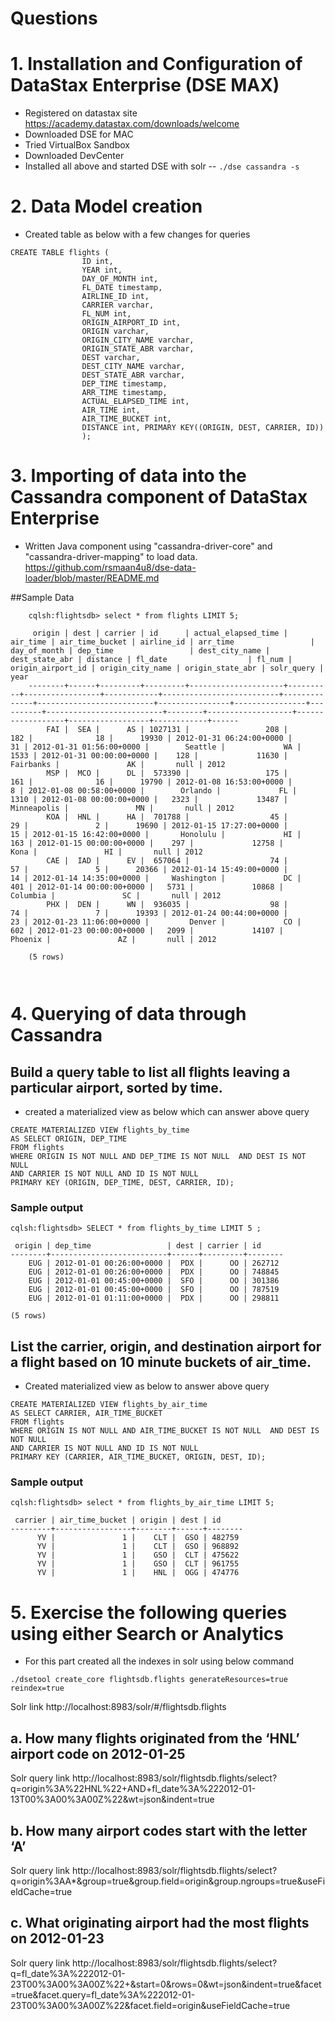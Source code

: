 
 Questions
==========
# 1. Installation and Configuration of DataStax Enterprise (DSE MAX)
- Registered on datastax site https://academy.datastax.com/downloads/welcome
- Downloaded DSE for MAC
- Tried VirtualBox Sandbox
- Downloaded DevCenter  
- Installed all above and started DSE with solr
--  `./dse cassandra -s`

# 2. Data Model creation
- Created table as below with a few changes for queries
```
CREATE TABLE flights (
            	ID int,
            	YEAR int,
            	DAY_OF_MONTH int,
            	FL_DATE timestamp,
            	AIRLINE_ID int,
            	CARRIER varchar,
            	FL_NUM int,
            	ORIGIN_AIRPORT_ID int,
            	ORIGIN varchar,
            	ORIGIN_CITY_NAME varchar,
            	ORIGIN_STATE_ABR varchar,
            	DEST varchar,
            	DEST_CITY_NAME varchar,
            	DEST_STATE_ABR varchar,
            	DEP_TIME timestamp,
            	ARR_TIME timestamp,
            	ACTUAL_ELAPSED_TIME int,
            	AIR_TIME int,
            	AIR_TIME_BUCKET int,
            	DISTANCE int, PRIMARY KEY((ORIGIN, DEST, CARRIER, ID))
            	);
```
    
# 3. Importing of data into the Cassandra component of DataStax Enterprise
    
- Written Java component using "cassandra-driver-core" and "cassandra-driver-mapping" to load data. https://github.com/rsmaan4u8/dse-data-loader/blob/master/README.md 
     
##Sample Data
```
    cqlsh:flightsdb> select * from flights LIMIT 5;
    
     origin | dest | carrier | id      | actual_elapsed_time | air_time | air_time_bucket | airline_id | arr_time                 | day_of_month | dep_time                 | dest_city_name | dest_state_abr | distance | fl_date                  | fl_num | origin_airport_id | origin_city_name | origin_state_abr | solr_query | year
    --------+------+---------+---------+---------------------+----------+-----------------+------------+--------------------------+--------------+--------------------------+----------------+----------------+----------+--------------------------+--------+-------------------+------------------+------------------+------------+------
        FAI |  SEA |      AS | 1027131 |                 208 |      182 |              18 |      19930 | 2012-01-31 06:24:00+0000 |           31 | 2012-01-31 01:56:00+0000 |        Seattle |             WA |     1533 | 2012-01-31 00:00:00+0000 |    128 |             11630 |        Fairbanks |               AK |       null | 2012
        MSP |  MCO |      DL |  573390 |                 175 |      161 |              16 |      19790 | 2012-01-08 16:53:00+0000 |            8 | 2012-01-08 00:58:00+0000 |        Orlando |             FL |     1310 | 2012-01-08 00:00:00+0000 |   2323 |             13487 |      Minneapolis |               MN |       null | 2012
        KOA |  HNL |      HA |  701788 |                  45 |       29 |               2 |      19690 | 2012-01-15 17:27:00+0000 |           15 | 2012-01-15 16:42:00+0000 |       Honolulu |             HI |      163 | 2012-01-15 00:00:00+0000 |    297 |             12758 |             Kona |               HI |       null | 2012
        CAE |  IAD |      EV |  657064 |                  74 |       57 |               5 |      20366 | 2012-01-14 15:49:00+0000 |           14 | 2012-01-14 14:35:00+0000 |     Washington |             DC |      401 | 2012-01-14 00:00:00+0000 |   5731 |             10868 |         Columbia |               SC |       null | 2012
        PHX |  DEN |      WN |  936035 |                  98 |       74 |               7 |      19393 | 2012-01-24 00:44:00+0000 |           23 | 2012-01-23 11:06:00+0000 |         Denver |             CO |      602 | 2012-01-23 00:00:00+0000 |   2099 |             14107 |          Phoenix |               AZ |       null | 2012
    
    (5 rows)
    
    
```

# 4. Querying of data through Cassandra

## Build a query table to list all flights leaving a particular airport, sorted by time.
- created a materialized view as below which can answer above query

```
CREATE MATERIALIZED VIEW flights_by_time
AS SELECT ORIGIN, DEP_TIME
FROM flights
WHERE ORIGIN IS NOT NULL AND DEP_TIME IS NOT NULL  AND DEST IS NOT NULL
AND CARRIER IS NOT NULL AND ID IS NOT NULL
PRIMARY KEY (ORIGIN, DEP_TIME, DEST, CARRIER, ID);
   ```

### Sample output
```
cqlsh:flightsdb> SELECT * from flights_by_time LIMIT 5 ;

 origin | dep_time                 | dest | carrier | id
--------+--------------------------+------+---------+--------
    EUG | 2012-01-01 00:26:00+0000 |  PDX |      OO | 262712
    EUG | 2012-01-01 00:26:00+0000 |  PDX |      OO | 748845
    EUG | 2012-01-01 00:45:00+0000 |  SFO |      OO | 301386
    EUG | 2012-01-01 00:45:00+0000 |  SFO |      OO | 787519
    EUG | 2012-01-01 01:11:00+0000 |  PDX |      OO | 298811

(5 rows)
```

## List the carrier, origin, and destination airport for a flight based on 10 minute buckets of air_time.
- Created materialized view as below to answer above query

```
CREATE MATERIALIZED VIEW flights_by_air_time
AS SELECT CARRIER, AIR_TIME_BUCKET
FROM flights
WHERE ORIGIN IS NOT NULL AND AIR_TIME_BUCKET IS NOT NULL  AND DEST IS NOT NULL
AND CARRIER IS NOT NULL AND ID IS NOT NULL
PRIMARY KEY (CARRIER, AIR_TIME_BUCKET, ORIGIN, DEST, ID);
```

### Sample output
```
cqlsh:flightsdb> select * from flights_by_air_time LIMIT 5;

 carrier | air_time_bucket | origin | dest | id
---------+-----------------+--------+------+--------
      YV |               1 |    CLT |  GSO | 482759
      YV |               1 |    CLT |  GSO | 968892
      YV |               1 |    GSO |  CLT | 475622
      YV |               1 |    GSO |  CLT | 961755
      YV |               1 |    HNL |  OGG | 474776
```



# 5. Exercise the following queries using either Search or Analytics
- For this part created all the indexes in solr using below command

 `./dsetool create_core flightsdb.flights generateResources=true reindex=true`


Solr link http://localhost:8983/solr/#/flightsdb.flights

## a. How many flights originated from the ‘HNL’ airport code on 2012-01-25

Solr query link http://localhost:8983/solr/flightsdb.flights/select?q=origin%3A%22HNL%22+AND+fl_date%3A%222012-01-13T00%3A00%3A00Z%22&wt=json&indent=true

## b. How many airport codes start with the letter ‘A’

Solr query link http://localhost:8983/solr/flightsdb.flights/select?q=origin%3AA*&group=true&group.field=origin&group.ngroups=true&useFieldCache=true

## c. What originating airport had the most flights on 2012-01-23

Solr query link http://localhost:8983/solr/flightsdb.flights/select?q=fl_date%3A%222012-01-23T00%3A00%3A00Z%22+&start=0&rows=0&wt=json&indent=true&facet=true&facet.query=fl_date%3A%222012-01-23T00%3A00%3A00Z%22&facet.field=origin&useFieldCache=true


